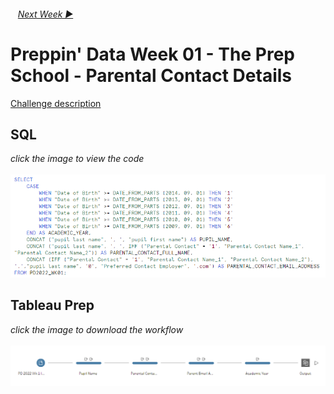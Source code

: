 <h6> &nbsp;&nbsp;&nbsp;<a href="../Week_2/README.md">Next Week  ▶</a></h6>

# Preppin' Data Week 01 - The Prep School - Parental Contact Details

[Challenge description](https://preppindata.blogspot.com/2022/01/2022-week-1-prep-school-parental.html)

## SQL

<i>click the image to view the code</i><br>
<br>
<a href="Snowflake SQL.sql">
<img src="PD 2022 wk 1 SQL.png?raw=true" alt="SQL Code">
</a>

## Tableau Prep

<i>click the image to download the workflow</i><br>
<br>
<a href="Challenge 2022 week 1.tflx">
<img src="PD 2022 wk 1.png?raw=true" alt="Tableau Prep Workflow">
</a>
